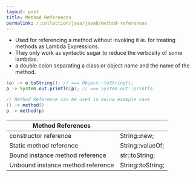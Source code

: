 ```yaml
---
layout: post
title: Method References
permalink: /:collection/java/java8/method-references
---
```


* Used for referencing a method without invoking it ie. for treating methods as Lambda Expressions. 
* They only work as syntactic sugar to reduce the verbosity of some lambdas.
* a double colon separating a class or object name and the name of the method. 

```java
(o) -> o.toString(); // === Object::toString();
p -> System.out.println(p); // === System.out::println

// Method Reference can be used in below example case
() -> method()
p -> method(p)
```

|Method References                  |                   |
|---                                |---                |
|constructor reference              | String::new;      |
|Static method reference            | String::valueOf;  |
|Bound instance method reference    | str::toString;    |
|Unbound instance method reference	| String::toString; |
